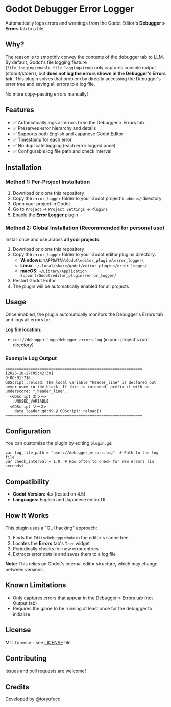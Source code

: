 # Godot Debugger Error Logger

Automatically logs errors and warnings from the Godot Editor's **Debugger > Errors** tab to a file.

## Why?

The reason is to smoothly convey the contents of the debugger tab to LLM.
By default, Godot's file logging feature (`file_logging/enable_file_logging=true`) only captures console output (stdout/stderr), but **does not log the errors shown in the Debugger's Errors tab**. This plugin solves that problem by directly accessing the Debugger's error tree and saving all errors to a log file.

No more copy-pasting errors manually!

## Features

- ✅ Automatically logs all errors from the Debugger > Errors tab
- ✅ Preserves error hierarchy and details
- ✅ Supports both English and Japanese Godot Editor
- ✅ Timestamp for each error
- ✅ No duplicate logging (each error logged once)
- ✅ Configurable log file path and check interval

## Installation

### Method 1: Per-Project Installation

1. Download or clone this repository
2. Copy the `error_logger` folder to your Godot project's `addons/` directory
3. Open your project in Godot
4. Go to `Project` → `Project Settings` → `Plugins`
5. Enable the **Error Logger** plugin

### Method 2: Global Installation (Recommended for personal use)

Install once and use across **all your projects**:

1. Download or clone this repository
2. Copy the `error_logger` folder to your Godot editor plugins directory:
   - **Windows**: `%APPDATA%\Godot\editor_plugins\error_logger\`
   - **Linux**: `~/.local/share/godot/editor_plugins/error_logger/`
   - **macOS**: `~/Library/Application Support/Godot/editor_plugins/error_logger/`
3. Restart Godot Editor
4. The plugin will be automatically enabled for all projects

## Usage

Once enabled, the plugin automatically monitors the Debugger's Errors tab and logs all errors to:

**Log file location:**
- `res://debugger_logs/debugger_errors.log` (in your project's root directory)

### Example Log Output

```
============================================================
[2025-10-27T05:42:39]
0:00:01:716
GDScript::reload: The local variable "header_line" is declared but never used in the block. If this is intended, prefix it with an underscore: "_header_line".
  <GDScript エラー>
    UNUSED_VARIABLE
  <GDScript ソース>
    data_loader.gd:99 @ GDScript::reload()
============================================================
```

## Configuration

You can customize the plugin by editing `plugin.gd`:

```gdscript
var log_file_path = "user://debugger_errors.log"  # Path to the log file
var check_interval = 1.0  # How often to check for new errors (in seconds)
```

## Compatibility

- **Godot Version:** 4.x (tested on 4.5)
- **Languages:** English and Japanese editor UI

## How It Works

This plugin uses a "GUI hacking" approach:
1. Finds the `EditorDebuggerNode` in the editor's scene tree
2. Locates the **Errors** tab's `Tree` widget
3. Periodically checks for new error entries
4. Extracts error details and saves them to a log file

**Note:** This relies on Godot's internal editor structure, which may change between versions.

## Known Limitations

- Only captures errors that appear in the Debugger > Errors tab (not Output tab)
- Requires the game to be running at least once for the debugger to initialize

## License

MIT License - see [LICENSE](LICENSE) file

## Contributing

Issues and pull requests are welcome!

## Credits

Developed by [@toryufuco](https://github.com/toryufuco)

